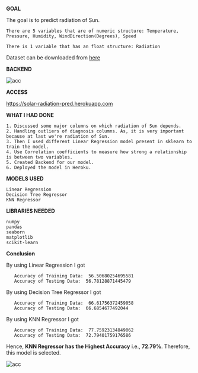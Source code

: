 **GOAL**

The goal is to predict radiation of Sun.

    There are 5 variables that are of numeric structure: Temperature, Pressure, Humidity, WindDirection(Degrees), Speed

    There is 1 variable that has an float structure: Radiation

Dataset can be downloaded from [here](https://www.kaggle.com/dronio/SolarEnergy?select=SolarPrediction.csv)

**BACKEND**

<img align = "center" alt = "acc" src = "https://github.com/anishamurmu13/ML-ProjectKart/blob/solar/Solar%20Radiation%20Prediction/Images/output.png"/>

**ACCESS**

https://solar-radiation-pred.herokuapp.com

**WHAT I HAD DONE**

    1. Discussed some major columns on which radiation of Sun depends.
    2. Handling outliers of diagnosis columns. As, it is very important because at last we're radiation of Sun.
    3. Then I used different Linear Regression model present in sklearn to train the model.
    4. Use Correlation coefficients to measure how strong a relationship is between two variables.
    5. Created Backend for our model.
    6. Deployed the model in Heroku.

**MODELS USED**

    Linear Regression
    Decision Tree Regressor
    KNN Regressor

**LIBRARIES NEEDED**

    numpy
    pandas
    seaborn
    matplotlib
    scikit-learn
    
**Conclusion**

By using Linear Regression I got
```
   Accuracy of Training Data:  56.50680254695581
   Accuracy of Testing Data:  56.78128871445479
```
By using Decision Tree Regressor I got
```
   Accuracy of Training Data:  66.61756372459058
   Accuracy of Testing Data:  66.6854677492044
```
By using KNN Regressor I got
```
   Accuracy of Training Data:  77.75923134849062
   Accuracy of Testing Data:  72.79401759176586
```
Hence, **KNN Regressor has the Highest Accuracy** i.e., **72.79%**.
Therefore, this model is selected.

<img align = "center" alt = "acc" src = "https://github.com/anishamurmu13/ML-ProjectKart/blob/solar/Solar%20Radiation%20Prediction/Images/accuracy.png"/>
